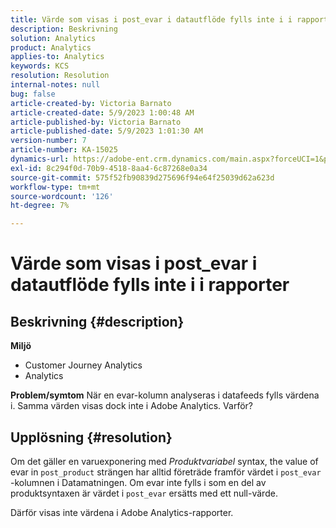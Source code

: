 ```yaml
---
title: Värde som visas i post_evar i datautflöde fylls inte i i rapporter
description: Beskrivning
solution: Analytics
product: Analytics
applies-to: Analytics
keywords: KCS
resolution: Resolution
internal-notes: null
bug: false
article-created-by: Victoria Barnato
article-created-date: 5/9/2023 1:00:48 AM
article-published-by: Victoria Barnato
article-published-date: 5/9/2023 1:01:30 AM
version-number: 7
article-number: KA-15025
dynamics-url: https://adobe-ent.crm.dynamics.com/main.aspx?forceUCI=1&pagetype=entityrecord&etn=knowledgearticle&id=c9f3ecec-04ee-ed11-8849-6045bd0065b6
exl-id: 8c294f0d-70b9-4518-8aa4-6c87268e0a34
source-git-commit: 575f52fb90839d275696f94e64f25039d62a623d
workflow-type: tm+mt
source-wordcount: '126'
ht-degree: 7%

---
```


# Värde som visas i post_evar i datautflöde fylls inte i i rapporter

## Beskrivning {#description}

<b>Miljö</b>
- Customer Journey Analytics
- Analytics 



<b>Problem/symtom</b>
När en evar-kolumn analyseras i datafeeds fylls värdena i. Samma värden visas dock inte i Adobe Analytics. Varför?






## Upplösning {#resolution}


Om det gäller en varuexponering med *Produktvariabel* syntax, the value of evar in `post_product` strängen har alltid företräde framför värdet i `post_evar` -kolumnen i Datamatningen. Om evar inte fylls i som en del av produktsyntaxen är värdet i `post_evar` ersätts med ett null-värde.

Därför visas inte värdena i Adobe Analytics-rapporter.
